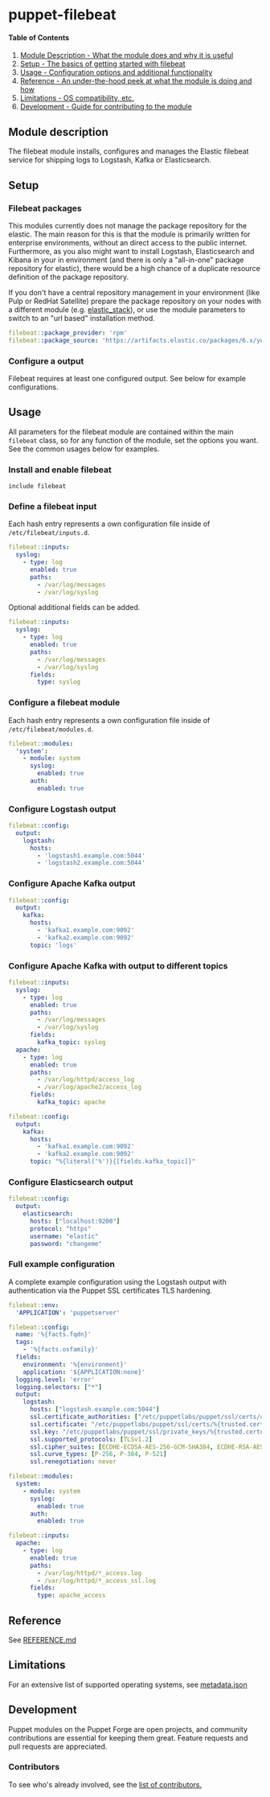 # puppet-filebeat

#### Table of Contents


1. [Module Description - What the module does and why it is useful](#module-description)
1. [Setup - The basics of getting started with filebeat](#setup)
1. [Usage - Configuration options and additional functionality](#usage)
1. [Reference - An under-the-hood peek at what the module is doing and how](#reference)
1. [Limitations - OS compatibility, etc.](#limitations)
1. [Development - Guide for contributing to the module](#development)


## Module description

The filebeat module installs, configures and manages the Elastic filebeat service for shipping logs to Logstash, Kafka or Elasticsearch.

## Setup

### Filebeat packages

This modules currently does not manage the package repository for the elastic. The main reason for this is that the module is primarily written for enterprise environments, without an direct access to the public internet. Furthermore, as you also might want to install Logstash, Elasticsearch and Kibana in your in environment (and there is only a "all-in-one" package repository for elastic), there would be a high chance of a duplicate resource definition of the package repository.
 
If you don't have a central repository management in your environment (like Pulp or RedHat Satellite) prepare the package repository on your nodes with a different module (e.g. [elastic_stack](https://forge.puppet.com/elastic/elastic_stack)), or use the module parameters to switch to an "url based" installation method. 

```yaml
filebeat::package_provider: 'rpm'
filebeat::package_source: 'https://artifacts.elastic.co/packages/6.x/yum/6.4.0/filebeat-6.4.0-x86_64.rpm'
```

### Configure a output

Filebeat requires at least one configured output. See below for example configurations.

## Usage

All parameters for the filebeat module are contained within the main `filebeat` class, so for any function of the module, set the options you want. See the common usages below for examples.

### Install and enable filebeat

```puppet
include filebeat
```

### Define a filebeat input

Each hash entry represents a own configuration file inside of `/etc/filebeat/inputs.d`.

```yaml
filebeat::inputs:
  syslog:
    - type: log
      enabled: true
      paths:
        - /var/log/messages
        - /var/log/syslog
```

Optional additional fields can be added.

```yaml
filebeat::inputs:
  syslog:
    - type: log
      enabled: true
      paths:
        - /var/log/messages
        - /var/log/syslog
      fields:
        type: syslog
```

### Configure a filebeat module

Each hash entry represents a own configuration file inside of `/etc/filebeat/modules.d`.

```yaml
filebeat::modules:
  'system':
    - module: system
      syslog:
        enabled: true
      auth:
        enabled: true
```

### Configure Logstash output

```yaml
filebeat::config:
  output:
    logstash:
      hosts:
        - 'logstash1.example.com:5044'
        - 'logstash2.example.com:5044'
```

### Configure Apache Kafka output

```yaml
filebeat::config:
  output:
    kafka:
      hosts:
        - 'kafka1.example.com:9092'
        - 'kafka2.example.com:9092'
      topic: 'logs'
```

### Configure Apache Kafka with output to different topics

```yaml
filebeat::inputs:
  syslog:
    - type: log
      enabled: true
      paths:
        - /var/log/messages
        - /var/log/syslog
      fields:
        kafka_topic: syslog
  apache:
    - type: log
      enabled: true
      paths:
        - /var/log/httpd/access_log
        - /var/log/apache2/access_log
      fields:
        kafka_topic: apache

filebeat::config:
  output:
    kafka:
      hosts:
        - 'kafka1.example.com:9092'
        - 'kafka2.example.com:9092'
      topic: "%{literal('%')}{[fields.kafka_topic]}"
```

### Configure Elasticsearch output

```yaml
filebeat::config:
  output:
    elasticsearch:
      hosts: ["localhost:9200"]
      protocol: "https"
      username: "elastic"
      password: "changeme"
```

### Full example configuration

A complete example configuration using the Logstash output with authentication via the Puppet SSL certificates TLS hardening.

```yaml
filebeat::env:
  'APPLICATION': 'puppetserver'

filebeat::config:
  name: '%{facts.fqdn}'
  tags:
    - '%{facts.osfamily}'
  fields:
    environment: '%{environment}'
    application: '${APPLICATION:none}'
  logging.level: 'error'
  logging.selectors: ["*"]
  output:
    logstash:
      hosts: ["logstash.example.com:5044"]
      ssl.certificate_authorities: ["/etc/puppetlabs/puppet/ssl/certs/ca.pem"]
      ssl.certificate: "/etc/puppetlabs/puppet/ssl/certs/%{trusted.certname}.pem"
      ssl.key: "/etc/puppetlabs/puppet/ssl/private_keys/%{trusted.certname}.pem"
      ssl.supported_protocols: [TLSv1.2]
      ssl.cipher_suites: [ECDHE-ECDSA-AES-256-GCM-SHA384, ECDHE-RSA-AES-256-GCM-SHA384, ECDHE-ECDSA-AES-128-GCM-SHA256, ECDHE-RSA-AES-128-GCM-SHA256]
      ssl.curve_types: [P-256, P-384, P-521]
      ssl.renegotiation: never

filebeat::modules:
  system:
    - module: system
      syslog:
        enabled: true
      auth:
        enabled: true

filebeat::inputs:
  apache:
    - type: log
      enabled: true
      paths:
        - /var/log/httpd/*_access.log
        - /var/log/httpd/*_access_ssl.log
      fields:
        type: apache_access
```

## Reference

See [REFERENCE.md](REFERENCE.md)

## Limitations

For an extensive list of supported operating systems, see [metadata.json](https://github.com/slauger/puppet-filebeat/blob/master/metadata.json)

## Development

Puppet modules on the Puppet Forge are open projects, and community contributions are essential for keeping them great. Feature requests and pull requests are appreciated.

### Contributors

To see who's already involved, see the [list of contributors.](https://github.com/slauger/puppet-filebeat/graphs/contributors)
